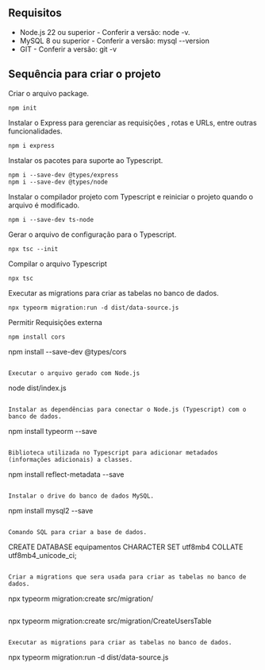 ## Requisitos
* Node.js 22 ou superior - Conferir a versão: node -v.
* MySQL 8 ou superior - Conferir a versão: mysql --version
* GIT - Conferir a versão: git -v

## Sequência para criar o projeto

Criar o arquivo package.
```
npm init
```

Instalar o Express para gerenciar as requisições , rotas e URLs, entre outras funcionalidades.
```
npm i express
```

Instalar os pacotes para suporte ao Typescript.
```
npm i --save-dev @types/express
npm i --save-dev @types/node
```

Instalar o compilador projeto com Typescript e reiniciar o projeto quando o arquivo é modificado.
```
npm i --save-dev ts-node
```

Gerar o arquivo de configuração para o Typescript.
```
npx tsc --init
```

Compilar o arquivo Typescript
```
npx tsc
```

Executar as migrations para criar as tabelas no banco de dados.
```
npx typeorm migration:run -d dist/data-source.js
```

Permitir Requisições externa
```
npm install cors
```
npm install --save-dev @types/cors
```

Executar o arquivo gerado com Node.js
```
node dist/index.js
```

Instalar as dependências para conectar o Node.js (Typescript) com o banco de dados.
```
npm install typeorm --save
```

Biblioteca utilizada no Typescript para adicionar metadados (informações adicionais) a classes.
```
npm install reflect-metadata --save
```

Instalar o drive do banco de dados MySQL.
```
npm install mysql2 --save
```

Comando SQL para criar a base de dados.
```
CREATE DATABASE equipamentos CHARACTER SET utf8mb4 COLLATE utf8mb4_unicode_ci;
```

Criar a migrations que sera usada para criar as tabelas no banco de dados.
```
npx typeorm migration:create src/migration/<nome-da-migration>
```
```
npx typeorm migration:create src/migration/CreateUsersTable
```

Executar as migrations para criar as tabelas no banco de dados.
```
npx typeorm migration:run -d dist/data-source.js
```
